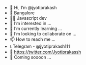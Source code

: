 - 👋 Hi, I’m @jyotiprakash
- 📍 Bangalore
- 👨‍💻 Javascript dev   
- 👀 I’m interested in ...
- 🌱 I’m currently learning ...
- 💞️ I’m looking to collaborate on ...
- 📫 How to reach me ...
- 📞 Telegram - @jyotiprakash111
- 📲 https://twitter.com/Jyotiprakassh
- 📩 Coming soooon ...

<!---
jyotiprakash111/jyotiprakash111 is a ✨ special ✨ repository because its `README.md` (this file) appears on your GitHub profile.
You can click the Preview link to take a look at your changes.
--->
